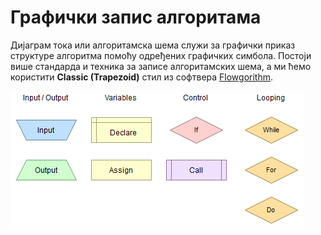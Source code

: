 # Графички запис алгоритама

Дијаграм тока или алгоритамска шема служи за графички приказ структуре алгоритма помоћу одређених графичких симбола. Постоји више стандарда и техника за записе алгоритамских шема, а ми ћемо користити **Classic (Trapezoid)** стил из софтвера [Flowgorithm](flowgorithm.md).

![Класични трапезоидни стил алгоритама](images/flowgorithmstyle.png)
